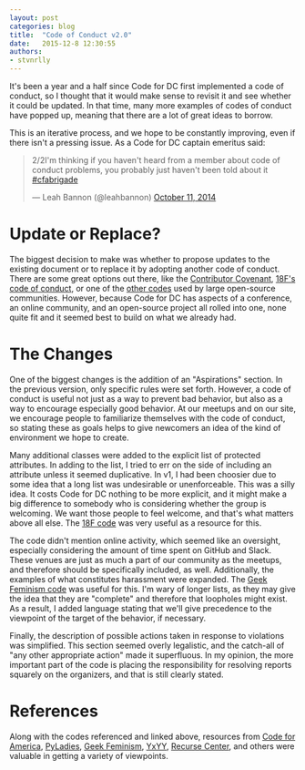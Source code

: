 ```yaml
---
layout: post
categories: blog
title:  "Code of Conduct v2.0"
date:   2015-12-8 12:30:55
authors:
- stvnrlly
---
```


It's been a year and a half since Code for DC first implemented a code of conduct, so I thought that it would make sense to revisit it and see whether it could be updated. In that time, many more examples of codes of conduct have popped up, meaning that there are a lot of great ideas to borrow.

This is an iterative process, and we hope to be constantly improving, even if there isn't a pressing issue. As a Code for DC captain emeritus said: <blockquote class="twitter-tweet" lang="en"><p lang="en" dir="ltr">2/2I&#39;m thinking if you haven&#39;t heard from a member about code of conduct problems, you probably just haven&#39;t been told about it <a href="https://twitter.com/hashtag/cfabrigade?src=hash">#cfabrigade</a></p>&mdash; Leah Bannon (@leahbannon) <a href="https://twitter.com/leahbannon/status/521012611367059456">October 11, 2014</a></blockquote>
<script async src="//platform.twitter.com/widgets.js" charset="utf-8"></script>

# Update or Replace?

The biggest decision to make was whether to propose updates to the existing document or to replace it by adopting another code of conduct. There are some great options out there, like the [Contributor Covenant](http://contributor-covenant.org/), [18F's code of conduct](https://github.com/18F/code-of-conduct/), or one of the [other codes](https://openhatch.org/wiki/Project_codes_of_conduct) used by large open-source communities. However, because Code for DC has aspects of a conference, an online community, and an open-source project all rolled into one, none quite fit and it seemed best to build on what we already had.

# The Changes

One of the biggest changes is the addition of an "Aspirations" section. In the previous version, only specific rules were set forth. However, a code of conduct is useful not just as a way to prevent bad behavior, but also as a way to encourage especially good behavior. At our meetups and on our site, we encourage people to familiarize themselves with the code of conduct, so stating these as goals helps to give newcomers an idea of the kind of environment we hope to create.

Many additional classes were added to the explicit list of protected attributes. In adding to the list, I tried to err on the side of including an attribute unless it seemed duplicative. In v1, I had been choosier due to some idea that a long list was undesirable or unenforceable. This was a silly idea. It costs Code for DC nothing to be more explicit, and it might make a big difference to somebody who is considering whether the group is welcoming. We want those people to feel welcome, and that's what matters above all else. The [18F code](https://github.com/18F/code-of-conduct/blob/master/code-of-conduct.md) was very useful as a resource for this.

The code didn't mention online activity, which seemed like an oversight, especially considering the amount of time spent on GitHub and Slack. These venues are just as much a part of our community as the meetups, and therefore should be specifically included, as well. Additionally, the examples of what constitutes harassment were expanded. The [Geek Feminism code](http://geekfeminism.org/about/code-of-conduct/) was useful for this. I'm wary of longer lists, as they may give the idea that they are "complete" and therefore that loopholes might exist. As a result, I added language stating that we'll give precedence to the viewpoint of the target of the behavior, if necessary.

Finally, the description of possible actions taken in response to violations was simplified. This section seemed overly legalistic, and the catch-all of "any other appropriate action" made it superfluous. In my opinion, the more important part of the code is placing the responsibility for resolving reports squarely on the organizers, and that is still clearly stated.

# References

Along with the codes referenced and linked above, resources from [Code for America](https://github.com/codeforamerica/codeofconduct), [PyLadies](http://www.pyladies.com/CodeOfConduct/), [Geek Feminism](http://geekfeminism.wikia.com/wiki/Code_of_conduct), [YxYY](http://www.yesandyesyes.com/code-of-conduct), [Recurse Center](https://www.recurse.com/manual#sec-environment), and others were valuable in getting a variety of viewpoints.